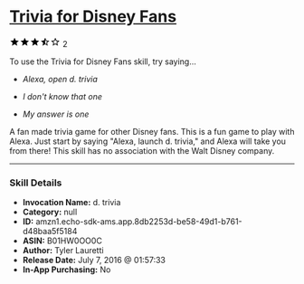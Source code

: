 # [Trivia for Disney Fans](http://alexa.amazon.com/#skills/amzn1.echo-sdk-ams.app.8db2253d-be58-49d1-b761-d48baa5f5184)
![3.2 stars](../../images/ic_star_black_18dp_1x.png)![3.2 stars](../../images/ic_star_black_18dp_1x.png)![3.2 stars](../../images/ic_star_black_18dp_1x.png)![3.2 stars](../../images/ic_star_half_black_18dp_1x.png)![3.2 stars](../../images/ic_star_border_black_18dp_1x.png) 2

To use the Trivia for Disney Fans skill, try saying...

* *Alexa, open d. trivia*

* *I don't know that one*

* *My answer is one*

A fan made trivia game for other Disney fans. This is a fun game to play with Alexa. Just start by saying "Alexa, launch d. trivia," and Alexa will take you from there! This skill has no association with the Walt Disney company.

***

### Skill Details

* **Invocation Name:** d. trivia
* **Category:** null
* **ID:** amzn1.echo-sdk-ams.app.8db2253d-be58-49d1-b761-d48baa5f5184
* **ASIN:** B01HW0OO0C
* **Author:** Tyler Lauretti
* **Release Date:** July 7, 2016 @ 01:57:33
* **In-App Purchasing:** No
